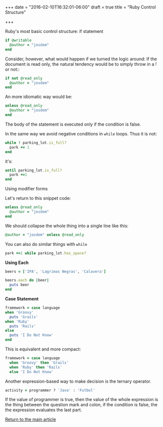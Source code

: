 +++
date = "2016-02-10T16:32:01-06:00"
draft = true
title = "Ruby Control Structure"

+++

Ruby's most basic control structure: if statement

```ruby
if @writable
  @author = "josdem"
end
```

Consider, however, what would happen if we turned the logic around: If the document is read only, the natural tendency would be to simply throw in a ! or not::

```ruby
if not @read_only
  @author = "josdem"
end
```

An more idiomatic way would be:

```ruby
unless @read_only
  @author = "josdem"
end
```

The body of the statement is executed only if the condition is false.

In the same way we avoid negative conditions in `while` loops. Thus it is not:

```ruby
while ! parking_lot.is_full?
  park += 1
end
```

it's:

```ruby
until parking_lot.is_full?
  park +=1
end
```

Using modifier forms

Let's return to this snippet code:

```ruby
unless @read_only
  @author = "josdem"
end
```

We should collapse the whole thing into a single line like this:

```ruby
@author = "josdem" unless @read_only
```

You can also do similar things with `while`

```ruby
park +=1 while parking_lot.has_space?
```

**Using Each**

```ruby
beers = ['IPA', 'Lagrimas Negras', 'Calavera']

beers.each do |beer|
  puts beer
end
```

**Case Statement**

```ruby
framework = case language
when 'Groovy'
  puts 'Grails'
when 'Ruby'
  puts 'Rails'
else
  puts 'I Do Not Know'
end
```

This is equivalent and more compact:

```ruby
framework = case language
  when 'Groovy' then 'Grails'
  when 'Ruby' then 'Rails'
  else 'I Do Not Know'
```

Another expression-based way to make decision is the ternary operator.

```ruby
activity = programmer ? 'Java' : 'Futbol'
```

If the value of programmer is true, then the value of the whole expression is the thing between the question mark and colon, if the condition is false, the the expression evaluates the last part.

[Return to the main article](/techtalk/ruby)
